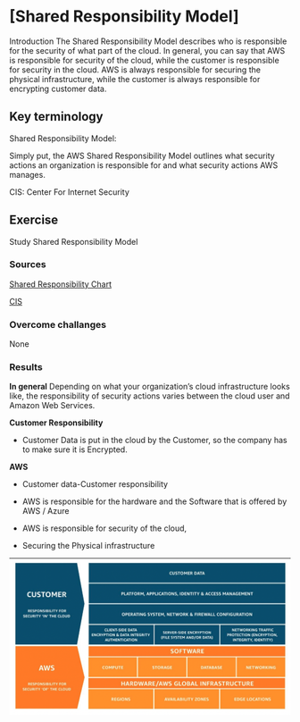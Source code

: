 # [Shared Responsibility Model]

Introduction
The Shared Responsibility Model describes who is responsible for the security of what part of the cloud. In general, you can say that AWS is responsible for security of the cloud, while the customer is responsible for security in the cloud. AWS is always responsible for securing the physical infrastructure, while the customer is always responsible for encrypting customer data.

## Key terminology

Shared Responsibility Model: 

Simply put, the AWS Shared Responsibility Model outlines what security actions an organization is responsible for and what security actions AWS manages. 

CIS: Center For Internet Security

## Exercise

Study Shared Responsibility Model 

### Sources

[Shared Responsibility Chart](https://pages.awscloud.com/apn-tv-authority-to-operate-ep-007.html?trk=apn-tv-carousel)

[CIS](https://pages.awscloud.com/apn-tv-authority-to-operate-ep-003.html?trk=apn-tv-carousel)

### Overcome challanges
None

### Results

**In general**
Depending on what your organization’s cloud infrastructure looks like, the responsibility of security actions varies between the cloud user and Amazon Web Services.

**Customer Responsibility**
- Customer Data is put in the cloud by the Customer, so the company has to make sure it is Encrypted.  

**AWS**
- Customer data-Customer responsibility 
- AWS is responsible for the hardware and the Software that is offered by AWS / Azure 


- AWS is responsible for security of the cloud,
- Securing the Physical infrastructure

![srm](../00_includes/SHaredResp.png)
